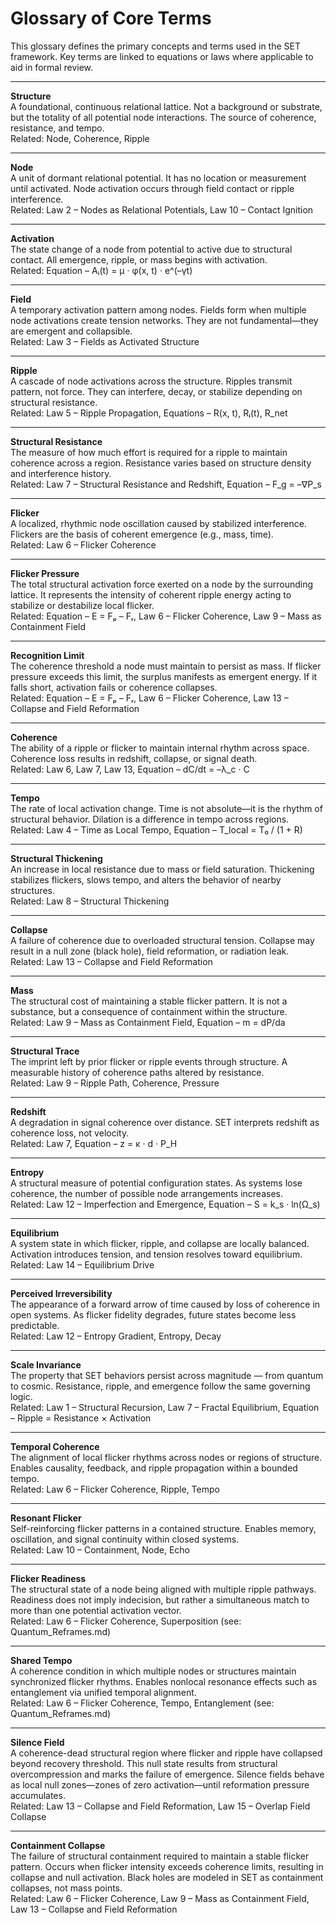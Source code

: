 # Glossary of Core Terms

This glossary defines the primary concepts and terms used in the SET framework. Key terms are linked to equations or laws where applicable to aid in formal review.

---

**Structure**  
A foundational, continuous relational lattice. Not a background or substrate, but the totality of all potential node interactions. The source of coherence, resistance, and tempo.  
Related: Node, Coherence, Ripple

---

**Node**  
A unit of dormant relational potential. It has no location or measurement until activated. Node activation occurs through field contact or ripple interference.  
Related: Law 2 – Nodes as Relational Potentials, Law 10 – Contact Ignition

---

**Activation**  
The state change of a node from potential to active due to structural contact. All emergence, ripple, or mass begins with activation.  
Related: Equation – Aᵢ(t) = μ · φ(x, t) · e^(–γt)

---

**Field**  
A temporary activation pattern among nodes. Fields form when multiple node activations create tension networks. They are not fundamental—they are emergent and collapsible.  
Related: Law 3 – Fields as Activated Structure

---

**Ripple**  
A cascade of node activations across the structure. Ripples transmit pattern, not force. They can interfere, decay, or stabilize depending on structural resistance.  
Related: Law 5 – Ripple Propagation, Equations – R(x, t), Rᵢ(t), R_net

---

**Structural Resistance**  
The measure of how much effort is required for a ripple to maintain coherence across a region. Resistance varies based on structure density and interference history.  
Related: Law 7 – Structural Resistance and Redshift, Equation – F_g = –∇P_s

---

**Flicker**  
A localized, rhythmic node oscillation caused by stabilized interference. Flickers are the basis of coherent emergence (e.g., mass, time).  
Related: Law 6 – Flicker Coherence

---

**Flicker Pressure**  
The total structural activation force exerted on a node by the surrounding lattice. It represents the intensity of coherent ripple energy acting to stabilize or destabilize local flicker.  
Related: Equation – E = Fₚ – Fᵣ, Law 6 – Flicker Coherence, Law 9 – Mass as Containment Field

---

**Recognition Limit**  
The coherence threshold a node must maintain to persist as mass. If flicker pressure exceeds this limit, the surplus manifests as emergent energy. If it falls short, activation fails or coherence collapses.  
Related: Equation – E = Fₚ – Fᵣ, Law 6 – Flicker Coherence, Law 13 – Collapse and Field Reformation

---

**Coherence**  
The ability of a ripple or flicker to maintain internal rhythm across space. Coherence loss results in redshift, collapse, or signal death.  
Related: Law 6, Law 7, Law 13, Equation – dC/dt = –λ_c · C

---

**Tempo**  
The rate of local activation change. Time is not absolute—it is the rhythm of structural behavior. Dilation is a difference in tempo across regions.  
Related: Law 4 – Time as Local Tempo, Equation – T_local = T₀ / (1 + R)

---

**Structural Thickening**  
An increase in local resistance due to mass or field saturation. Thickening stabilizes flickers, slows tempo, and alters the behavior of nearby structures.  
Related: Law 8 – Structural Thickening

---

**Collapse**  
A failure of coherence due to overloaded structural tension. Collapse may result in a null zone (black hole), field reformation, or radiation leak.  
Related: Law 13 – Collapse and Field Reformation

---

**Mass**  
The structural cost of maintaining a stable flicker pattern. It is not a substance, but a consequence of containment within the structure.  
Related: Law 9 – Mass as Containment Field, Equation – m = dP/da

---

**Structural Trace**  
The imprint left by prior flicker or ripple events through structure. A measurable history of coherence paths altered by resistance.  
Related: Law 9 – Ripple Path, Coherence, Pressure

---

**Redshift**  
A degradation in signal coherence over distance. SET interprets redshift as coherence loss, not velocity.  
Related: Law 7, Equation – z = κ · d · P_H

---

**Entropy**  
A structural measure of potential configuration states. As systems lose coherence, the number of possible node arrangements increases.  
Related: Law 12 – Imperfection and Emergence, Equation – S = k_s · ln(Ω_s)

---

**Equilibrium**  
A system state in which flicker, ripple, and collapse are locally balanced. Activation introduces tension, and tension resolves toward equilibrium.  
Related: Law 14 – Equilibrium Drive

---

**Perceived Irreversibility**  
The appearance of a forward arrow of time caused by loss of coherence in open systems. As flicker fidelity degrades, future states become less predictable.  
Related: Law 12 – Entropy Gradient, Entropy, Decay

---

**Scale Invariance**  
The property that SET behaviors persist across magnitude — from quantum to cosmic. Resistance, ripple, and emergence follow the same governing logic.  
Related: Law 1 – Structural Recursion, Law 7 – Fractal Equilibrium, Equation – Ripple = Resistance × Activation

---

**Temporal Coherence**  
The alignment of local flicker rhythms across nodes or regions of structure. Enables causality, feedback, and ripple propagation within a bounded tempo.  
Related: Law 6 – Flicker Coherence, Ripple, Tempo

---

**Resonant Flicker**  
Self-reinforcing flicker patterns in a contained structure. Enables memory, oscillation, and signal continuity within closed systems.  
Related: Law 10 – Containment, Node, Echo


---

**Flicker Readiness**  
The structural state of a node being aligned with multiple ripple pathways. Readiness does not imply indecision, but rather a simultaneous match to more than one potential activation vector.  
Related: Law 6 – Flicker Coherence, Superposition (see: Quantum_Reframes.md)

---

**Shared Tempo**  
A coherence condition in which multiple nodes or structures maintain synchronized flicker rhythms. Enables nonlocal resonance effects such as entanglement via unified temporal alignment.  
Related: Law 6 – Flicker Coherence, Tempo, Entanglement (see: Quantum_Reframes.md)

---

**Silence Field**  
A coherence-dead structural region where flicker and ripple have collapsed beyond recovery threshold. This null state results from structural overcompression and marks the failure of emergence. Silence fields behave as local null zones—zones of zero activation—until reformation pressure accumulates.  
Related: Law 13 – Collapse and Field Reformation, Law 15 – Overlap Field Collapse

---

**Containment Collapse**  
The failure of structural containment required to maintain a stable flicker pattern. Occurs when flicker intensity exceeds coherence limits, resulting in collapse and null activation. Black holes are modeled in SET as containment collapses, not mass points.  
Related: Law 6 – Flicker Coherence, Law 9 – Mass as Containment Field, Law 13 – Collapse and Field Reformation
